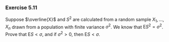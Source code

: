 ### Exercise 5.11
Suppose $\overline{X}$ and $S^2$ are calculated from a random sample $X_1, \dots, X_n$ drawn from a population with finite variance $\sigma^2$. We know that $\text{E}S^2 = \sigma^2$. Prove that $\text{E}S < \sigma$, and if $\sigma^2 > 0$, then $\text{E}S < \sigma$.
